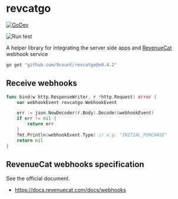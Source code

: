 # revcatgo

[![GoDev][godev-image]][godev-url]

![Run test](https://github.com/9count/revcatgo/workflows/Run%20test/badge.svg?branch=main)

A helper library for integrating the server side apps and [RevenueCat](https://www.revenuecat.com) webhook service

```bash
go get "github.com/9count/revcatgo@v0.4.2"
```

## Receive webhooks

```go
func bind(w http.ResponseWriter, r *http.Request) error {
    var webhookEvent revcatgo.WebhookEvent

    err := json.NewDecoder(r.Body).Decode(&webhookEvent)
    if err != nil {
        return err
    }
    fmt.Println(webhookEvent.Type) // e.g. "INITIAL_PURCHASE"
    return nil
}
```

## RevenueCat webhooks specification

See the official document.

* https://docs.revenuecat.com/docs/webhooks

[godev-image]: https://pkg.go.dev/badge/github.com/9count/revcatgo
[godev-url]: https://pkg.go.dev/github.com/9count/revcatgo